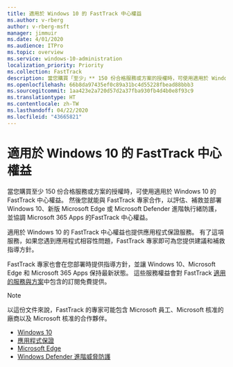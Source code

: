 ```yaml
---
title: 適用於 Windows 10 的 FastTrack 中心權益
ms.author: v-rberg
author: v-rberg-msft
manager: jimmuir
ms.date: 4/01/2020
ms.audience: ITPro
ms.topic: overview
ms.service: windows-10-administration
localization_priority: Priority
ms.collection: FastTrack
description: 當您購買「至少」** 150 份合格服務或方案的授權時，可使用適用於 Windows 10 的 FastTrack 中心權益。
ms.openlocfilehash: 66b8da97435ef0c89a31bc4d55228fbead88bbb3
ms.sourcegitcommit: 1aa423e2a720d57d2a37fba930fb4d4b0e8f93c9
ms.translationtype: HT
ms.contentlocale: zh-TW
ms.lasthandoff: 04/22/2020
ms.locfileid: "43665821"
---
```

# <a name="fasttrack-center-benefit-for-windows-10"></a>適用於 Windows 10 的 FastTrack 中心權益

當您購買至少 150 份合格服務或方案的授權時，可使用適用於 Windows 10 的 FastTrack 中心權益。 然後您就能與 FastTrack 專家合作，以評估、補救並部署 Windows 10、新版 Microsoft Edge 或 Microsoft Defender 進階執行緒防護，並協調 Microsoft 365 Apps 的FastTrack 中心權益。 

適用於 Windows 10 的 FastTrack 中心權益也提供應用程式保證服務。 有了這項服務，如果您遇到應用程式相容性問題，FastTrack 專家即可為您提供建議和補救指導方針。 

FastTrack 專家也會在您部署時提供指導方針，並讓 Windows 10、Microsoft Edge 和 Microsoft 365 Apps 保持最新狀態。 這些服務權益會對 FastTrack [適用的服務與方案](M365-eligible-services-and-plans.md)中包含的訂閱免費提供。
  
> [!NOTE]
> 以這份文件來說，FastTrack 的專家可能包含 Microsoft 員工、Microsoft 核准的廠商以及 Microsoft 核准的合作夥伴。 
    
- [Windows 10](Win-10-windows-10.md)
- [應用程式保證](Win-10-app-assure.md)
- [Microsoft Edge](Win-10-microsoft-edge.md)
- [Windows Defender 進階威脅防護](Win-10-microsoft-defender-atp.md)


